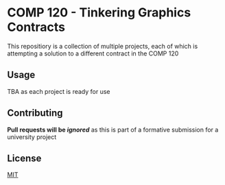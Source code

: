 # COMP 120 - Tinkering Graphics Contracts

This repositiory is a collection of multiple projects,
each of which is attempting a solution to a different contract in the COMP 120

## Usage

TBA as each project is ready for use


## Contributing

**Pull requests will be _ignored_** as this is part of a formative submission for a university project

## License

[MIT](https://choosealicense.com/licenses/mit/)
